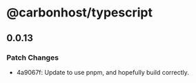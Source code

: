 # @carbonhost/typescript

## 0.0.13

### Patch Changes

- 4a9067f: Update to use pnpm, and hopefully build correctly.
